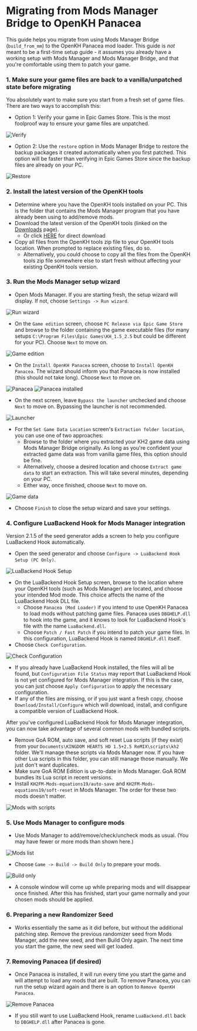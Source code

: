 # Migrating from Mods Manager Bridge to OpenKH Panacea

This guide helps you migrate from using Mods Manager Bridge (`build_from_mm`) to the OpenKH Panacea mod loader. This
guide is _not_ meant to be a first-time setup guide - it assumes you already have a working setup with Mods Manager and
Mods Manager Bridge, and that you're comfortable using them to patch your game.

### 1. Make sure your game files are back to a vanilla/unpatched state before migrating

You absolutely want to make sure you start from a fresh set of game files. There are two ways to accomplish this:

* Option 1: Verify your game in Epic Games Store. This is the most foolproof way to ensure your game files are
  unpatched.

![Verify](../images/egs/verify.png)

* Option 2: Use the `restore` option in Mods Manager Bridge to restore the backup packages it created automatically when
  you first patched. This option will be faster than verifying in Epic Games Store since the backup files are already on
  your PC.

![Restore](../images/mods-manager-bridge/restore.png)

### 2. Install the latest version of the OpenKH tools

* Determine where you have the OpenKH tools installed on your PC. This is the folder that contains the Mods Manager
  program that you have already been using to add/remove mods.
* Download the latest version of the OpenKH tools (linked on the [Downloads](../../downloads/index.md) page).
  * Or click [HERE](https://cdn.discordapp.com/attachments/803658031749267517/1006967855633399838/openkh-modmanager.zip) for direct download
* Copy all files from the OpenKH tools zip file to your OpenKH tools location. When prompted to replace existing files,
  do so.
    * Alternatively, you could choose to copy all the files from the OpenKH tools zip file somewhere else to start fresh
      without affecting your existing OpenKH tools version.

### 3. Run the Mods Manager setup wizard

* Open Mods Manager. If you are starting fresh, the setup wizard will display. If not, choose `Settings -> Run wizard`.

![Run wizard](../images/mods-manager/run-wizard.png)

* On the `Game edition` screen, choose `PC Release via Epic Game Store` and browse to the folder containing the game
  executable files (for many setups `C:\Program Files\Epic Games\KH_1.5_2.5` but could be different for your PC).
  Choose `Next` to move on.

![Game edition](../images/mods-manager/wizard/game-edition-pc.png)

* On the `Install OpenKH Panacea` screen, choose to `Install OpenKH Panacea`. The wizard should inform you that Panacea
  is now installed (this should not take long). Choose `Next` to move on.

![Panacea](../images/mods-manager/wizard/panacea-not-installed.png) ![Panacea installed](../images/mods-manager/wizard/panacea-installed.png)

* On the next screen, leave `Bypass the launcher` unchecked and choose `Next` to move on. Bypassing the launcher is not
  recommended.

![Launcher](../images/mods-manager/wizard/bypass-launcher-unchecked.png)

* For the `Set Game Data Location` screen's `Extraction folder location`, you can use one of two approaches:
    * Browse to the folder where you extracted your KH2 game data using Mods Manager Bridge originally. As long as
      you're confident your extracted game data was from vanilla game files, this option should be fine.
    * Alternatively, choose a desired location and choose `Extract game data` to start an extraction. This will take
      several minutes, depending on your PC.
    * Either way, once finished, choose `Next` to move on.

![Game data](../images/mods-manager/wizard/game-data-location.png)

* Choose `Finish` to close the setup wizard and save your settings.

### 4. Configure LuaBackend Hook for Mods Manager integration

Version 2.1.5 of the seed generator adds a screen to help you configure LuaBackend Hook automatically.

* Open the seed generator and choose `Configure -> LuaBackend Hook Setup (PC Only)`.

![LuaBackend Hook Setup](../images/seed-generator/configure-luabackend-hook-setup.png)

* On the LuaBackend Hook Setup screen, browse to the location where your OpenKH tools (such as Mods Manager) are
  located, and choose your intended Mod mode. This choice affects the name of the LuaBackend Hook DLL file.
  * Choose `Panacea (Mod Loader)` if you intend to use OpenKH Panacea to load mods without patching game files. Panacea
    uses `DBGHELP.dll` to hook into the game, and it knows to look for LuaBackend Hook's file with the name
    `LuaBackend.dll`.
  * Choose `Patch / Fast Patch` if you intend to patch your game files. In this configuration, LuaBackend Hook is named
    `DBGHELP.dll` itself.
* Choose `Check Configuration`.

![Check Configuration](../images/seed-generator/luabackendhook-setup-panacea.png)

* If you already have LuaBackend Hook installed, the files will all be found, but `Configuration File Status` may report
  that LuaBackend Hook is not yet configured for Mods Manager integration. If this is the case, you can just choose
  `Apply Configuration` to apply the necessary configuration.
* If any of the files are missing, or if you just want a fresh copy, choose `Download/Install/Configure` which will
  download, install, and configure a compatible version of LuaBackend Hook.

After you've configured LuaBackend Hook for Mods Manager integration, you can now take advantage of several common mods
with bundled scripts.

* Remove GoA ROM, auto save, and soft reset Lua scripts (if they exist) from your
  `Documents\KINGDOM HEARTS HD 1.5+2.5 ReMIX\scripts\kh2` folder. We'll manage these scripts via Mods Manager now. If
  you have other Lua scripts in this folder, you can still manage those manually. We just don't want duplicates.
* Make sure GoA ROM Edition is up-to-date in Mods Manager. GoA ROM bundles its Lua script in recent versions.
* Install `KH2FM-Mods-equations19/auto-save` and `KH2FM-Mods-equations19/soft-reset` in Mods Manager. The order for
  these two mods doesn't matter.

![Mods with scripts](../images/mods-manager/example-mods-lua-scripts.png)

### 5. Use Mods Manager to configure mods

* Use Mods Manager to add/remove/check/uncheck mods as usual. (You may have fewer or more mods than shown here.)

![Mods list](../images/mods-manager/example-mods-list.png)

* Choose `Game -> Build -> Build Only` to prepare your mods.

![Build only](../images/mods-manager/build-only.png)

* A console window will come up while preparing mods and will disappear once finished. After this has finished, start
  your game normally and your chosen mods should be applied.

### 6. Preparing a new Randomizer Seed

* Works essentially the same as it did before, but without the additional patching step. Remove the previous randomizer
  seed from Mods Manager, add the new seed, and then Build Only again. The next time you start the game, the new seed
  will get loaded.

### 7. Removing Panacea (if desired)

* Once Panacea is installed, it will run every time you start the game and will attempt to load any mods that are built.
  To remove Panacea, you can run the setup wizard again and there is an option to `Remove OpenKH Panacea`.

![Remove Panacea](../images/mods-manager/wizard/panacea-installed.png)

* If you still want to use LuaBackend Hook, rename `LuaBackend.dll` back to `DBGHELP.dll` after Panacea is gone.
